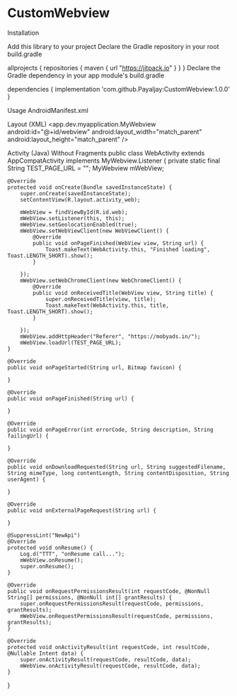 # CustomWebview

Installation


Add this library to your project
Declare the Gradle repository in your root build.gradle

allprojects {
    repositories {
        maven { url "https://jitpack.io" }
    }
}
Declare the Gradle dependency in your app module's build.gradle

dependencies {
  implementation 'com.github.Payaljay:CustomWebview:1.0.0'
}


Usage
AndroidManifest.xml
 <uses-permission android:name="android.permission.INTERNET" />
 <uses-permission android:name="android.permission.ACCESS_COARSE_LOCATION" />
 <uses-permission android:name="android.permission.ACCESS_FINE_LOCATION" />
 <uses-permission android:name="android.permission.WRITE_EXTERNAL_STORAGE" />
 <uses-permission android:name="android.permission.CAMERA" />

Layout (XML)
<app.dev.myapplication.MyWebview
    android:id="@+id/webview"
    android:layout_width="match_parent"
    android:layout_height="match_parent" />
    
    
Activity (Java)
Without Fragments
public class WebActivity extends AppCompatActivity implements MyWebview.Listener {
    private static final String TEST_PAGE_URL = "";
    MyWebview mWebView;

    @Override
    protected void onCreate(Bundle savedInstanceState) {
        super.onCreate(savedInstanceState);
        setContentView(R.layout.activity_web);

        mWebView = findViewById(R.id.web);
        mWebView.setListener(this, this);
        mWebView.setGeolocationEnabled(true);
        mWebView.setWebViewClient(new WebViewClient() {
            @Override
            public void onPageFinished(WebView view, String url) {
                Toast.makeText(WebActivity.this, "Finished loading", Toast.LENGTH_SHORT).show();
            }

        });
        mWebView.setWebChromeClient(new WebChromeClient() {
            @Override
            public void onReceivedTitle(WebView view, String title) {
                super.onReceivedTitle(view, title);
                Toast.makeText(WebActivity.this, title, Toast.LENGTH_SHORT).show();
            }

        });
        mWebView.addHttpHeader("Referer", "https://mobyads.in/");
        mWebView.loadUrl(TEST_PAGE_URL);
    }

    @Override
    public void onPageStarted(String url, Bitmap favicon) {

    }

    @Override
    public void onPageFinished(String url) {

    }

    @Override
    public void onPageError(int errorCode, String description, String failingUrl) {

    }

    @Override
    public void onDownloadRequested(String url, String suggestedFilename, String mimeType, long contentLength, String contentDisposition, String userAgent) {

    }

    @Override
    public void onExternalPageRequest(String url) {

    }

    @SuppressLint("NewApi")
    @Override
    protected void onResume() {
        Log.d("TTT", "onResume call...");
        mWebView.onResume();
        super.onResume();
    }

    @Override
    public void onRequestPermissionsResult(int requestCode, @NonNull String[] permissions, @NonNull int[] grantResults) {
        super.onRequestPermissionsResult(requestCode, permissions, grantResults);
        mWebView.onRequestPermissionsResult(requestCode, permissions, grantResults);
    }

    @Override
    protected void onActivityResult(int requestCode, int resultCode, @Nullable Intent data) {
        super.onActivityResult(requestCode, resultCode, data);
        mWebView.onActivityResult(requestCode, resultCode, data);
    }
}
